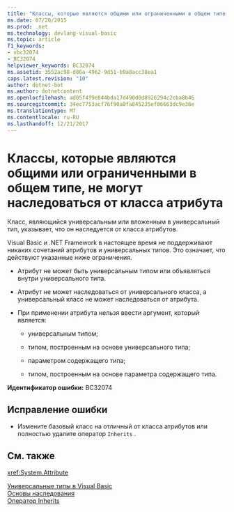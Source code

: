 ```yaml
---
title: "Классы, которые являются общими или ограниченными в общем типе, не могут наследоваться от класса атрибута"
ms.date: 07/20/2015
ms.prod: .net
ms.technology: devlang-visual-basic
ms.topic: article
f1_keywords:
- vbc32074
- BC32074
helpviewer_keywords: BC32074
ms.assetid: 3552ac98-d86a-4962-9d51-b9a8acc38ea1
caps.latest.revision: "10"
author: dotnet-bot
ms.author: dotnetcontent
ms.openlocfilehash: ad05f4f9e844bda17d490d0d8926294c2cba8b46
ms.sourcegitcommit: 34ec7753acf76f90a0fa845235ef06663dc9e36e
ms.translationtype: MT
ms.contentlocale: ru-RU
ms.lasthandoff: 12/21/2017
---
```

# <a name="classes-that-are-generic-or-contained-in-a-generic-type-cannot-inherit-from-an-attribute-class"></a>Классы, которые являются общими или ограниченными в общем типе, не могут наследоваться от класса атрибута
Класс, являющийся универсальным или вложенным в универсальный тип, указывает, что он наследуется от класса атрибутов.  
  
 Visual Basic и .NET Framework в настоящее время не поддерживают никаких сочетаний атрибутов и универсальных типов. Это означает, что действуют указанные ниже ограничения.  
  
-   Атрибут не может быть универсальным типом или объявляться внутри универсального типа.  
  
-   Атрибут не может наследоваться от универсального класса, а универсальный класс не может наследоваться от атрибута.  
  
-   При применении атрибута нельзя ввести аргумент, который является:  
  
    -   универсальным типом;  
  
    -   типом, построенным на основе универсального типа;  
  
    -   параметром содержащего типа;  
  
    -   типом, построенным на основе параметра содержащего типа.  
  
 **Идентификатор ошибки:** BC32074  
  
## <a name="to-correct-this-error"></a>Исправление ошибки  
  
-   Измените базовый класс на отличный от класса атрибутов или полностью удалите оператор `Inherits` .  
  
## <a name="see-also"></a>См. также  
 <xref:System.Attribute>  
   
 [Универсальные типы в Visual Basic](../../visual-basic/programming-guide/language-features/data-types/generic-types.md)  
 [Основы наследования](../../visual-basic/programming-guide/language-features/objects-and-classes/inheritance-basics.md)  
 [Оператор Inherits](../../visual-basic/language-reference/statements/inherits-statement.md)
